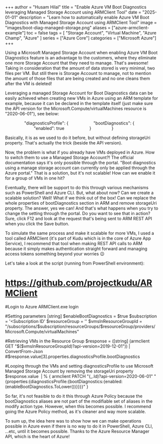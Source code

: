 +++
author = "Husam Hilal"
title = "Enable Azure VM Boot Diagnostics leveraging Managed Storage Account using ARMClient Tool"
date = "2025-01-01"
description = "Learn how to automatically enable Azure VM Boot Diagnostics with Managed Storage Account using ARMClient Tool"
image = "images/boot-diag-managed-storage.png"
aliases = ["azure-armclient-example"]
toc = false
tags = [
    "Storage Account",
    "Virtual Machine",
    "Azure Champ",
    "Azure"
]
series = ["Azure Core"]
categories = ["Microsoft Azure"]
+++

Using a Microsoft Managed Storage Account when enabling Azure VM Boot Diagnostics feature is an advantage to the customers, where they eliminate one more Storage Account that they need to manage. That's awesome! Taking in consideration that the amount of data stored is very minimal, two files per VM. But still there is Storage Account to manage, not to mention the amount of those files that are being created and no one cleans them after the VM is deleted!

Leveraging a managed Storage Account for Boot Diagnostics data can be easily achieved when creating new VMs in Azure using an ARM template for example, because it can be declared in the template itself (just make sure the API version for the Microsoft.Compute/virtualMachines resource is "2020-06-01"), see below:

                "diagnosticsProfile": {
                    "bootDiagnostics": {
                        "enabled": true
                    }
                }

Basically, it is as we used to do it before, but without defining storageUri property. That's actually the trick (beside the API version).

Now, the problem is what if you already have VMs deployed in Azure. How to switch them to use a Managed Storage Account?! The official documentation says it's only possible through the portal. "Boot diagnostics using a manage storage account can currently only be applied through the Azure portal." That is a solution, but it's not scalable! How can we enable it for a group of VMs in one hit?

Eventually, there will be support to do this through various mechanisms such as PowerShell and Azure CLI. But, what about now? Can we create a scalable solution? Well! What if we think out of the box! Can we replace the whole properties of bootDiagnostics section in ARM and remove storageUri property. The answer, yes we can! And that's what happens when you try to change the setting through the portal. Do you want to see that in action? Sure, click F12 and look at the request that's being sent to ARM REST API when you click the Save button.

To simulate the same process and make it scalable for more VMs, I used a tool called ARMClient (it's part of Kudu which is in the core of Azure App Service), I recommend that tool when making REST API calls to ARM because it simply makes authentication straight forward and managing access tokens something beyond your worries 😉

Let's take a look at the script (running from PowerShell environment):

# https://github.com/projectkudu/ARMClient
#Login to Azure
ARMClient.exe login

#Setting parameters
[string] $enableBootDiagnostics = $true
$subscription = '<Subscription ID'
$resourceGroup = '<Resource Group>'
$vmsInResourceGroupId = "/subscriptions/$subscription/resourceGroups/$resourceGroup/providers/Microsoft.Compute/virtualMachines"

#Retrieving VMs in the Resource Group
$response = ([string] (armclient GET "$($vmsInResourceGroupId)?api-version=2019-12-01")) | ConvertFrom-Json
#$response.value[3].properties.diagnosticsProfile.bootDiagnostics

#Looping through the VMs and setting diagnosticsProfile to use Microsoft Managed Storage Account by removing the storageUri property
$response.value  | % {
armclient PATCH "$($_.Id)?api-version=2020-06-01" "{properties:{diagnosticsProfile:{bootDiagnostics:{enabled:$($enableBootDiagnostics.ToLower())}}}}"
}

So far, it's not feasible to do it this through Azure Policy because the  bootDiagnostics aliases are not part of the modifiable set of aliases in the modify action type. However, when this becomes possible. I recommend going the Azure Policy method, as it's cleaner and way more scalable.

To sum up, the idea here was to show how we can make operations possible in Azure even if there is no way to do it in PowerShell, Azure CLI, ...etc, until it becomes possible. Thanks to the Azure Resource Manager API, which is the heart of Azure!